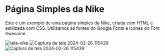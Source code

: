 # Página Simples da Nike

Este é um exemplo de uma página simples da Nike, criada com HTML e estilizada com CSS. Utilizamos as fontes do Google Fonts e ícones do Font Awesome.


![tela-nike](https://github.com/Mateusveloso26/Page-Nike/assets/135018940/9c826694-940a-4911-b6a3-e998f4f964d2)
![Captura de tela 2024-02-26 115429](https://github.com/Mateusveloso26/Page-Nike/assets/135018940/8c3d3692-fcce-4263-8704-d020252a1af7)
![Captura de tela 2024-02-26 115439](https://github.com/Mateusveloso26/Page-Nike/assets/135018940/69207e05-1c4e-4fd9-b002-e3d7e4aa4d27)
